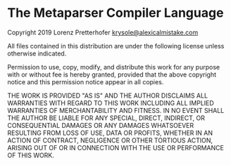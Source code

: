 # The Metaparser Compiler Language

Copyright 2019 Lorenz Pretterhofer <krysole@alexicalmistake.com>

All files contained in this distribution are under the following license
unless otherwise indicated.

Permission to use, copy, modify, and distribute this work for any
purpose with or without fee is hereby granted, provided that the above
copyright notice and this permission notice appear in all copies.

THE WORK IS PROVIDED "AS IS" AND THE AUTHOR DISCLAIMS ALL WARRANTIES
WITH REGARD TO THIS WORK INCLUDING ALL IMPLIED WARRANTIES OF
MERCHANTABILITY AND FITNESS. IN NO EVENT SHALL THE AUTHOR BE LIABLE FOR
ANY SPECIAL, DIRECT, INDIRECT, OR CONSEQUENTIAL DAMAGES OR ANY DAMAGES
WHATSOEVER RESULTING FROM LOSS OF USE, DATA OR PROFITS, WHETHER IN AN
ACTION OF CONTRACT, NEGLIGENCE OR OTHER TORTIOUS ACTION, ARISING OUT OF
OR IN CONNECTION WITH THE USE OR PERFORMANCE OF THIS WORK.
